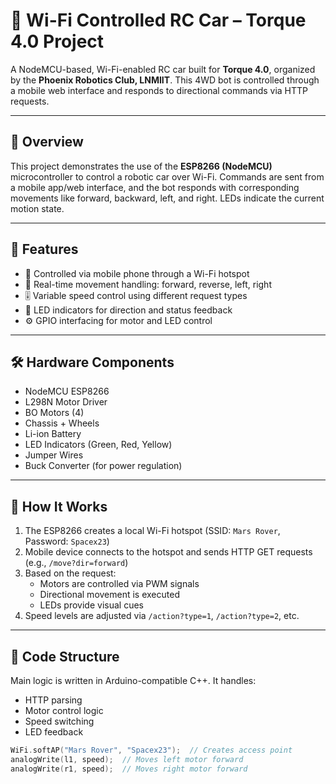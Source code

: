 # 🚗 Wi-Fi Controlled RC Car – Torque 4.0 Project

A NodeMCU-based, Wi-Fi-enabled RC car built for **Torque 4.0**, organized by the **Phoenix Robotics Club, LNMIIT**. This 4WD bot is controlled through a mobile web interface and responds to directional commands via HTTP requests.

---

## 📌 Overview

This project demonstrates the use of the **ESP8266 (NodeMCU)** microcontroller to control a robotic car over Wi-Fi. Commands are sent from a mobile app/web interface, and the bot responds with corresponding movements like forward, backward, left, and right. LEDs indicate the current motion state.

---

## 🧠 Features

- 📱 Controlled via mobile phone through a Wi-Fi hotspot
- 🔁 Real-time movement handling: forward, reverse, left, right
- 🎚️ Variable speed control using different request types
- 🚥 LED indicators for direction and status feedback
- ⚙️ GPIO interfacing for motor and LED control

---

## 🛠️ Hardware Components

- NodeMCU ESP8266
- L298N Motor Driver
- BO Motors (4)
- Chassis + Wheels
- Li-ion Battery
- LED Indicators (Green, Red, Yellow)
- Jumper Wires
- Buck Converter (for power regulation)

---

## 📡 How It Works

1. The ESP8266 creates a local Wi-Fi hotspot (SSID: `Mars Rover`, Password: `Spacex23`)
2. Mobile device connects to the hotspot and sends HTTP GET requests (e.g., `/move?dir=forward`)
3. Based on the request:
   - Motors are controlled via PWM signals
   - Directional movement is executed
   - LEDs provide visual cues
4. Speed levels are adjusted via `/action?type=1`, `/action?type=2`, etc.

---

## 📄 Code Structure

Main logic is written in Arduino-compatible C++. It handles:
- HTTP parsing
- Motor control logic
- Speed switching
- LED feedback

```cpp
WiFi.softAP("Mars Rover", "Spacex23");  // Creates access point
analogWrite(l1, speed);  // Moves left motor forward
analogWrite(r1, speed);  // Moves right motor forward
